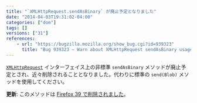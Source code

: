 ```yaml
---
title: "`XMLHttpRequest.sendAsBinary` が廃止予定となりました"
date: "2014-04-03T19:31:02-04:00"
categories: ["dom"]
tags: []
versions: ["31"]
references:
    - url: "https://bugzilla.mozilla.org/show_bug.cgi?id=939323"
      title: "Bug 939323 – Warn about XMLHttpRequest sendAsBinary usage"
---
```

[`XMLHttpRequest`](https://developer.mozilla.org/docs/Web/API/XMLHttpRequest) インターフェイス上の非標準 `sendAsBinary` メソッドが廃止予定とされ、近々削除されることとなりました。代わりに標準の `send(Blob)` メソッドを使用してください。

**更新**: このメソッドは [Firefox 39 で削除されました](https://www.fxsitecompat.com/ja/docs/2015/xmlhttprequest-sendasbinary-has-been-removed/)。
